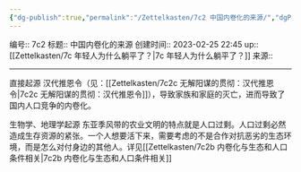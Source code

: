 ```yaml
---
{"dg-publish":true,"permalink":"/Zettelkasten/7c2 中国内卷化的来源/","dgPassFrontmatter":true}
---
```


编号:: 7c2
标题:: 中国内卷化的来源
创建时间:: 2023-02-25 22:45
up:: [[Zettelkasten/7c 年轻人为什么躺平了？\|7c 年轻人为什么躺平了？]]
来源:: 

---
直接起源
汉代推恩令（见：[[Zettelkasten/7c2c 无解阳谋的贯彻：汉代推恩令\|7c2c 无解阳谋的贯彻：汉代推恩令]]），导致家族和家庭的灭亡，进而导致了国内人口竞争的内卷化。

生物学、地理学起源
东亚季风带的农业文明的特点就是人口过剩。人口过剩必然造成生存资源的紧张。一个人想要活下来，需要考虑的不是合作对抗恶劣的生态环境，而是怎么对付身边的其他人。详见[[Zettelkasten/7c2b 内卷化与生态和人口条件相关\|7c2b 内卷化与生态和人口条件相关]]
